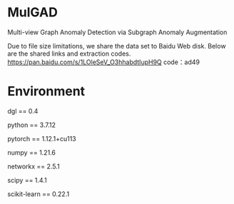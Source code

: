 # MulGAD
Multi-view Graph Anomaly Detection via Subgraph Anomaly Augmentation

Due to file size limitations, we share the data set to Baidu Web disk. Below are the shared links and extraction codes.
https://pan.baidu.com/s/1LOleSeV_O3hhabdtIupH9Q 
code：ad49

# Environment
dgl == 0.4

python == 3.7.12

pytorch == 1.12.1+cu113

numpy == 1.21.6

networkx == 2.5.1

scipy == 1.4.1

scikit-learn == 0.22.1


